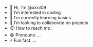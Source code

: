 - 👋 Hi, I’m @axxil09
- 👀 I’m interested in coding
- 🌱 I’m currently learning basics
- 💞️ I’m looking to collaborate on projects
- 📫 How to reach me : 
- 😄 Pronouns: ...
- ⚡ Fun fact: ...

<!---
axxil09/axxil09 is a ✨ special ✨ repository because its `README.md` (this file) appears on your GitHub profile.
You can click the Preview link to take a look at your changes.
--->
